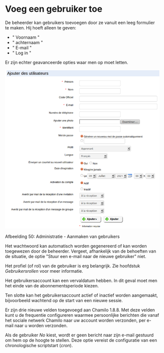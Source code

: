 # Voeg een gebruiker toe
De beheerder kan gebruikers toevoegen door ze vanuit een leeg formulier te maken. Hij hoeft alleen te geven:

* " Voornaam "
* " achternaam "
* " E-mail "
* " Log in "

Er zijn echter geavanceerde opties waar men op moet letten.

![](../../.gitbook/assets/graficos79%20%281%29.png)

Afbeelding 50: Administratie - Aanmaken van gebruikers

Het wachtwoord kan automatisch worden gegenereerd of kan worden toegewezen door de beheerder. Vergeet, afhankelijk van de behoeften van de situatie, de optie "Stuur een e-mail naar de nieuwe gebruiker" niet.

Het profiel \(of rol\) van de gebruiker is erg belangrijk. Zie hoofdstuk _Gebruikersrollen_ voor meer informatie.

Het gebruikersaccount kan een vervaldatum hebben. In dit geval moet men het einde van de abonnementsperiode kiezen.

Ten slotte kan het gebruikersaccount actief of inactief worden aangemaakt, bijvoorbeeld wachtend op de start van een nieuwe sessie.

Er zijn drie nieuwe velden toegevoegd aan Chamilo 1.8.8. Met deze velden kunt u de frequentie configureren waarmee persoonlijke berichten die vanaf het sociale netwerk Chamilo naar uw account worden verzonden, per e-mail naar u worden verzonden.

Als de gebruiker _No_ kiest, wordt er geen bericht naar zijn e-mail gestuurd om hem op de hoogte te stellen. Deze optie vereist de configuratie van een chronologische scriptstart \(_cron_\).

